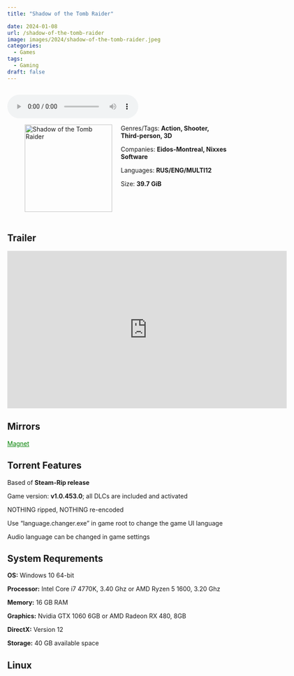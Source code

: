 ```yaml
---
title: "Shadow of the Tomb Raider"

date: 2024-01-08
url: /shadow-of-the-tomb-raider
image: images/2024/shadow-of-the-tomb-raider.jpeg
categories:
  - Games
tags:
  - Gaming
draft: false
---
```

##

<style>
  body.dark-mode,
  body.dark-mode main * {
    background: url('/images/2024/shadow-of-the-tomb-raider.jpg') center center fixed no-repeat;
    background-size: 100% 100%;
    background-size: cover;
    color: #f5f5f5;
  }
</style>
<script>
    document.addEventListener('DOMContentLoaded', function () {
        var body = document.body;
        var switcher = document.querySelector('.js-toggle');
                body.classList.add('dark-mode');
                // Save user preference in storage
                localStorage.setItem('darkMode', 'true');
            
        });
</script>

<audio controls autoplay>
  <source src="/audio/shadow-of-the-tomb-raider.mp3" type="audio/mp3">
  Your browser does not support the audio tag.
</audio>

<figure style="float: left; margin-right: 20px;">
  <img src="/images/2024/shadow-of-the-tomb-raider.jpeg" alt="Shadow of the Tomb Raider" style="width: 200px;">
</figure>

Genres/Tags: **Action, Shooter, Third-person, 3D**

Companies: **Eidos-Montreal, Nixxes Software**

Languages: **RUS/ENG/MULTI12**

Size: **39.7 GiB**
# ⠀

## Trailer
<iframe width="640" height="360" src="https://www.youtube.com/embed/XYtyeqVQnRI" title="Shadow Of The Tomb Raider - Official Trailer" frameborder="0" allow="accelerometer; autoplay; clipboard-write; encrypted-media; gyroscope; picture-in-picture; web-share" allowfullscreen></iframe>

## Mirrors
<a href="mmagnet:?xt=urn:btih:VJ42LVUU3335VKF47YKHSRZFZJGBGUK7&dn=Shadow%20of%20the%20Tomb%20Raider" style="color: green;">Magnet</a>

## Torrent Features
Based of **Steam-Rip release**

Game version: **v1.0.453.0**; all DLCs are included and activated

NOTHING ripped, NOTHING re-encoded

Use “language.changer.exe” in game root to change the game UI language

Audio language can be changed in game settings


## System Requrements
**OS:** Windows 10 64-bit

**Processor:** Intel Core i7 4770K, 3.40 Ghz or AMD Ryzen 5 1600, 3.20 Ghz

**Memory:** 16 GB RAM

**Graphics:** Nvidia GTX 1060 6GB or AMD Radeon RX 480, 8GB

**DirectX:** Version 12

**Storage:** 40 GB available space

## Linux


